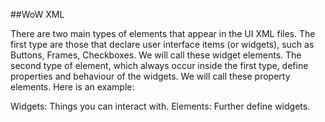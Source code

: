 ##WoW XML

There are two main types of elements that appear in the UI XML files. The first type are those that declare user interface items (or widgets), such as Buttons, Frames, Checkboxes. We will call these widget elements. The second type of element, which always occur inside the first type, define properties and behaviour of the widgets. We will call these property elements. Here is an example:

Widgets:   Things you can interact with.
Elements:  Further define widgets.

